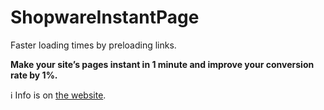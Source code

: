 # ShopwareInstantPage
Faster loading times by preloading links.

**Make your site’s pages instant in 1 minute and improve your conversion rate by 1%.**

:information_source: Info is on [the website](https://instant.page).
